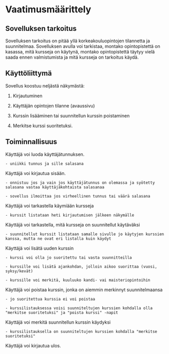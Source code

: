 # Vaatimusmäärittely

## Sovelluksen tarkoitus

Sovelluksen tarkoitus on pitää yllä korkeakouluopintojen tilannetta ja suunnitelmaa. Sovelluksen avulla voi tarkistaa, montako opintopistettä on kasassa, mitä kursseja on käytynä, montako opintopistettä täytyy vielä saada ennen valmistumista ja mitä kursseja on tarkoitus käydä.

## Käyttöliittymä

Sovellus koostuu neljästä näkymästä:

1. Kirjautuminen

2. Käyttäjän opintojen tilanne (avaussivu)

3. Kurssin lisääminen tai suunnitellun kurssin poistaminen

4. Merkitse kurssi suoritetuksi. 

## Toiminnallisuus

Käyttäjä voi luoda käyttäjätunnuksen.

    - uniikki tunnus ja sille salasana

Käyttäjä voi kirjautua sisään.

    - onnistuu jos ja vain jos käyttäjätunnus on olemassa ja syötetty salasana vastaa käyttäjäkohtaista salasanaa
    
    - sovellus ilmoittaa jos virheellinen tunnus tai väärä salasana

Käyttäjä voi tarkastella käymiään kursseja 

    - kurssit listataan heti kirjautumisen jälkeen näkymälle

Käyttäjä voi tarkastella, mitä kursseja on suunnitellut käytäväksi

    - suunnitellut kurssit listataan samalle sivulle jo käytyjen kurssien kanssa, mutta ne ovat eri listalla kuin käydyt

Käyttäjä voi lisätä uuden kurssin

    - kurssi voi olla jo suoritettu tai vasta suunnitteilla

    - kurssille voi lisätä ajankohdan, jolloin aikoo suorittaa (vuosi, syksy/kevät)

    - kurssille voi merkitä, kuuluuko kandi- vai maisteriopintoihin

Käyttäjä voi poistaa kurssin, jonka on aiemmin merkinnyt suunnitelmaansa

    - jo suoritettua kurssia ei voi poistaa

    - kurssilistauksessa voisi suunniteltujen kurssien kohdalla olla "merkitse suoritetuksi" ja "poista kurssi" -napit

Käyttäjä voi merkitä suunnitellun kurssin käydyksi

    - kurssilistauksella on suunniteltujen kurssien kohdalla "merkitse suoritetuksi"

Käyttäjä voi kirjautua ulos.
